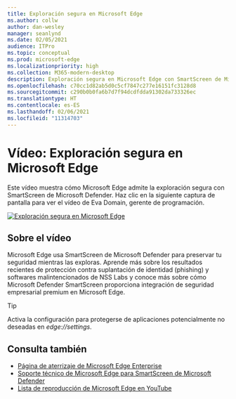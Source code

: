 ```yaml
---
title: Exploración segura en Microsoft Edge
ms.author: collw
author: dan-wesley
manager: seanlynd
ms.date: 02/05/2021
audience: ITPro
ms.topic: conceptual
ms.prod: microsoft-edge
ms.localizationpriority: high
ms.collection: M365-modern-desktop
description: Exploración segura en Microsoft Edge con SmartScreen de Microsoft Defender
ms.openlocfilehash: c70cc1d82ab5d0c5cf7847c277e16151fc3128d8
ms.sourcegitcommit: c290b0b0fa6b7d7f94dcdfdda91302da733326ec
ms.translationtype: HT
ms.contentlocale: es-ES
ms.lasthandoff: 02/06/2021
ms.locfileid: "11314703"
---
```

# Vídeo: Exploración segura en Microsoft Edge

Este vídeo muestra cómo Microsoft Edge admite la exploración segura con SmartScreen de Microsoft Defender. Haz clic en la siguiente captura de pantalla para ver el vídeo de Eva Domain, gerente de programación.

[![Exploración segura en Microsoft Edge](media/microsoft-edge-video-security-smartscreen/0.png)](http://www.youtube.com/watch?v=s9kk88SkjLw "Secure browsing on Microsoft Edge")

## Sobre el vídeo

Microsoft Edge usa SmartScreen de Microsoft Defender para preservar tu seguridad mientras las exploras. Aprende más sobre los resultados recientes de protección contra suplantación de identidad (phishing) y softwares malintencionados de NSS Labs y conoce más sobre cómo Microsoft Defender SmartScreen proporciona integración de seguridad empresarial premium en Microsoft Edge.

> [!TIP]
> Activa la configuración para protegerse de aplicaciones potencialmente no deseadas en *edge://settings*.

## Consulta también

- [Página de aterrizaje de Microsoft Edge Enterprise](https://aka.ms/EdgeEnterprise)
- [Soporte técnico de Microsoft Edge para SmartScreen de Microsoft Defender](microsoft-edge-security-smartscreen.md)
- [Lista de reproducción de Microsoft Edge en YouTube](https://www.youtube.com/playlist?list=PLXtHYVsvn_b-uXh1tMeYpT-0iD8tD3tFy)
